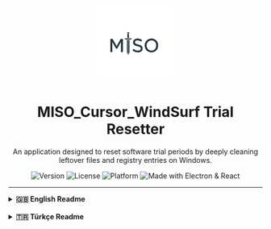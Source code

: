 <div align="center">
  <img src="build/icon.png" alt="MISO Cursor WindSurf Trial Resetter Logo" width="150">
  <h1>MISO_Cursor_WindSurf Trial Resetter</h1>
  <p>
    An application designed to reset software trial periods by deeply cleaning leftover files and registry entries on Windows.
  </p>
  <p>
    <img src="https://img.shields.io/badge/version-1.0.0-blue.svg" alt="Version">
    <img src="https://img.shields.io/badge/license-MIT-green.svg" alt="License">
    <img src="https://img.shields.io/badge/platform-Windows-informational.svg" alt="Platform">
    <img src="https://img.shields.io/badge/made%20with-Electron%20%26%20React-cyan.svg" alt="Made with Electron & React">
  </p>
</div>

---

<details>
<summary><strong>🇬🇧 English Readme</strong></summary>
<br>

## ✨ Features

- **Application Remnant Cleaner:** Finds all related files and registry keys on your system by simply dragging and dropping an application's `.exe` file.
- **Smart Filtering:** Analyzes the publisher based on file paths and registry keys to filter out irrelevant results (e.g., Windows system files), preventing accidental deletion of critical data.
- **Deep Scan:** Thoroughly scans common application installation locations like `Program Files`, `%APPDATA%`, `%LOCALAPPDATA%`, as well as the Windows Registry.
- **User-Friendly:** Designed with an intuitive interface that anyone can use without requiring technical expertise.

## 🚀 How to Reset a Trial Version

For a successful reset, it is crucial to follow the steps below **in order and completely**.

### Step 1: Apply Trial Resetter Settings

First, we will perform the basic reset operations within the application itself.

1.  Run the application and switch to the **Trial Resetter** view from the left menu.
2.  Use the **"Basic"** and **"Advanced"** options on this screen to perform the necessary reset operations. These steps clear known trial keys and settings.

### Step 2: Deep Clean Application Remnants

Now, we will perform a deep clean of the "remember me" notes that the software keeps on your computer.

1.  Switch to the **App Cleaner** view from the left menu.
2.  Find the main executable file (`.exe`) of the software you want to reset (usually located under `C:\Program Files\...`).
3.  Drag and drop this `.exe` file into the **"Drop .exe here"** area in the application.
4.  The application will automatically start scanning and list all associated files and registry entries.
5.  Once the scan is complete, ensure all found items are selected and confirm the deletion by clicking the **"Delete Selected Items"** button.

### Step 3: Change Your IP Address (Important!)

Some software links the license not only to your computer but also to your internet (IP) address. Therefore, you need to change your IP address after cleaning the remnants.

- **Use a VPN:** The easiest and most effective method is to use a VPN service. Activate the VPN and connect to a different country or city.
- **Reset Your Modem:** If you have a dynamic IP address, turning your internet modem off, waiting for 30 seconds, and then turning it back on will usually get you a new IP address.

### Step 4: Enjoy!

After completing all the steps above, you can restart the software you wanted to reset. It will behave as if it has never been installed before, and your trial period will be reset.

## 🛠️ Development Environment Setup

If you want to run or develop the project on your local machine:

```bash
# Clone the project
git clone <your_project_url>

# Navigate to the directory
cd trial_resetter

# Install the necessary packages
npm install

# Start the development server
npm run dev
```

## 🤝 Contributing

Contributions are welcome! Please feel free to open a pull request or create an issue.

</details>

<br>

<details>
<summary><strong>🇹🇷 Türkçe Readme</strong></summary>
<br>

## ✨ Özellikler

- **Uygulama Kalıntısı Temizleyici:** Bir uygulamanın `.exe` dosyasını sürükleyip bırakarak sisteminizdeki ilgili tüm dosyaları ve kayıt defteri anahtarlarını bulur.
- **Akıllı Filtreleme:** Alakasız sonuçları (örn. Windows sistem dosyaları) elemek için dosya yollarına ve kayıt defteri anahtarlarına göre yayımcıyı analiz eder, böylece yanlışlıkla önemli bir şeyi silmenizi önler.
- **Derin Tarama:** `Program Files`, `%APPDATA%`, `%LOCALAPPDATA%` gibi yaygın uygulama kurulum konumlarının yanı sıra Windows Kayıt Defteri'ni de derinlemesine tarar.
- **Kolay Kullanım:** Sezgisel arayüzü ile teknik bilgi gerektirmeden herkesin kullanabileceği şekilde tasarlanmıştır.

## 🚀 Deneme Sürümü Nasıl Sıfırlanır?

Bir yazılımın deneme sürümünü sıfırlamak için aşağıdaki adımları **sırasıyla ve eksiksiz olarak** uygulamanız kritik öneme sahiptir.

### Adım 1: Trial Resetter Ayarlarını Uygulayın

İlk olarak, uygulamanın kendi içerisindeki temel sıfırlama işlemlerini yapacağız.

1.  Uygulamayı çalıştırın ve sol menüden **Trial Resetter** görünümüne geçin.
2.  Bu ekrandaki **"Basic"** ve **"Advanced"** seçeneklerini kullanarak gerekli sıfırlama işlemlerini gerçekleştirin. Bu adımlar, bilinen deneme anahtarlarını ve ayarlarını temizler.

### Adım 2: Uygulama Kalıntılarını Derinlemesine Temizleyin

Şimdi, yazılımın bilgisayarınızda tuttuğu "beni hatırla" notlarını derinlemesine sileceğiz.

1.  Sol menüden **App Cleaner** görünümüne geçin.
2.  Deneme sürümünü sıfırlamak istediğiniz yazılımın ana yürütülebilir dosyasını (`.exe`) bulun (genellikle `C:\Program Files\...` altında bulunur).
3.  Bu `.exe` dosyasını uygulamadaki **"Drop .exe here"** alanına sürükleyip bırakın.
4.  Uygulama otomatik olarak taramayı başlatacak ve yazılımla ilişkili tüm dosya ve kayıt defteri girdilerini listeleyecektir.
5.  Tarama tamamlandığında, bulunan tüm öğelerin seçili olduğundan emin olun ve **"Delete Selected Items"** düğmesine tıklayarak silme işlemini onaylayın.

### Adım 3: IP Adresinizi Değiştirin (Önemli!)

Bazı yazılımlar, lisansı sadece bilgisayarınıza değil, aynı zamanda internet (IP) adresinize de bağlar. Bu nedenle, kalıntıları temizledikten sonra IP adresinizi değiştirmeniz gerekir.

- **VPN Kullanımı:** En kolay ve etkili yöntem bir VPN hizmeti kullanmaktır. VPN'i aktif edip farklı bir ülkeye veya şehre bağlanın.
- **Modem Resetleme:** Eğer dinamik bir IP adresiniz varsa, internet modeminizi kapatıp 30 saniye bekledikten sonra yeniden açmak genellikle yeni bir IP adresi almanızı sağlar.

### Adım 4: Keyfini Çıkarın!

Yukarıdaki tüm adımları tamamladıktan sonra, deneme sürümünü sıfırlamak istediğiniz yazılımı yeniden başlatabilirsiniz. Yazılım, daha önce hiç kurulmamış gibi davranacak ve deneme süreniz sıfırlanmış olacaktır.

## 🛠️ Geliştirme Ortamı Kurulumu

Projeyi yerel makinenizde çalıştırmak veya geliştirmek isterseniz:

```bash
# Projeyi klonlayın
git clone <proje_adresi>

# Dizine gidin
cd trial_resetter

# Gerekli paketleri yükleyin
npm install

# Geliştirme sunucusunu başlatın
npm run dev
```

## 🤝 Katkıda Bulunma

Katkılarınızı bekliyoruz! Lütfen bir pull request açmaktan veya issue oluşturmaktan çekinmeyin.

</details> 